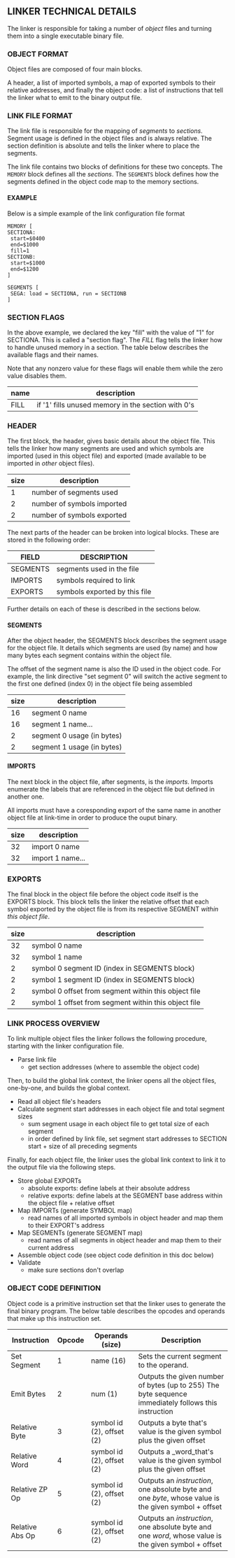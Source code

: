 ## LINKER TECHNICAL DETAILS

The linker is responsible for taking a number of _object_ files and turning them into a
single executable binary file.

### OBJECT FORMAT
Object files are composed of four main blocks.

A header, a list of imported symbols, a map of exported symbols to their relative
addresses, and finally the object code: a list of instructions that tell the linker
what to emit to the binary output file.

### LINK FILE FORMAT
The link file is responsible for the mapping of _segments_ to _sections_.
Segment usage is defined in the object files and is always relative.  The section
definition is absolute and tells the linker where to place the segments.

The link file contains two blocks of definitions for these two concepts.
The `MEMORY` block defines all the _sections_.
The `SEGMENTS` block defines how the segments defined in the object code map to the memory sections.

#### EXAMPLE
Below is a simple example of the link configuration file format

```
MEMORY [
SECTIONA:
 start=$0400
 end=$1000
 fill=1
SECTIONB:
 start=$1000
 end=$1200
]

SEGMENTS [
 SEGA: load = SECTIONA, run = SECTIONB
]
```

### SECTION FLAGS
In the above example, we declared the key "fill" with the value of "1" for SECTIONA.
This is called a "section flag".  The _FILL_ flag tells the linker how to handle unused
memory in a section.  The table below describes the available flags and their names.

Note that any nonzero value for these flags will enable them while the zero value disables them.

| name | description
|------|--------------------------------------------------------------
| FILL |  if '1' fills unused memory in the section with 0's


### HEADER
The first block, the header, gives basic details about the object file.  This tells the linker how
many segments are used and which symbols are imported (used in this object file) and exported (made
available to be imported in _other_ object files).

| size |  description
|------|---------------------------------------------------------
|   1  | number of segments used
|   2  | number of symbols imported
|   2  | number of symbols exported

The next parts of the header can be broken into logical blocks.  These are stored in the following order:

|  FIELD         | DESCRIPTION                   |
|----------------|-------------------------------|
| SEGMENTS       | segments used in the file     |
| IMPORTS        | symbols required to link      |
| EXPORTS        | symbols exported by this file |

Further details on each of these is described in the sections below.

#### SEGMENTS
After the object header, the SEGMENTS block describes the segment usage for the object file.  It details which segments
are used (by name) and how many bytes each segment contains within the object file.

The offset of the segment name is also the ID used in the object code.  For example, the
link directive "set segment 0" will switch the active segment to the first one defined (index 0) in
the object file being assembled

| size |  description
|------|---------------------------------------------------------
|  16  | segment 0 name
|  16  | segment 1 name...
|   2  | segment 0 usage (in bytes)
|   2  | segment 1 usage (in bytes)

#### IMPORTS
The next block in the object file, after segments, is the _imports_.
Imports enumerate the labels that are referenced in the object file but defined in another
one.

All imports must have a coresponding export of the same name in another
object file at link-time in order to produce the ouput binary.

| size | description
|------|---------------------------------------
|  32  | import 0 name
|  32  | import 1 name...

### EXPORTS
The final block in the object file before the object code itself is the EXPORTS block.
This block tells the linker the relative offset that each symbol exported by the object file
is from its respective SEGMENT _within this object file_.

| size | description
|------|---------------------------------------------------------
|  32  | symbol 0 name
|  32  | symbol 1 name
|  2   | symbol 0 segment ID (index in SEGMENTS block)
|  2   | symbol 1 segment ID (index in SEGMENTS block)
|  2   | symbol 0 offset from segment within this object file
|  2   | symbol 1 offset from segment within this object file

### LINK PROCESS OVERVIEW
To link multiple object files the linker follows the following procedure, starting with
the linker configuration file.

* Parse link file
  * get section addresses (where to assemble the object code)

Then, to build the global link context, the linker opens all the object files, one-by-one, and builds the global context.

* Read all object file's headers
* Calculate segment start addresses in each object file and total segment sizes
  * sum segment usage in each object file to get total size of each segment
  * in order defined by link file, set segment start addresses to SECTION start + size of all
     preceding segments

Finally, for each object file, the linker uses the global link context to link it to the output file via the following steps.

* Store global EXPORTs
  * absolute exports: define labels at their absolute address
  * relative exports: define labels at the SEGMENT base address within the object file + relative offset
* Map IMPORTs (generate SYMBOL map)
  * read names of all imported symbols in object header and map them to their EXPORT's address
* Map SEGMENTs (generate SEGMENT map)
  * read names of all segments in object header and map them to their current address
* Assemble object code (see object code definition in this doc below)
* Validate
  * make sure sections don't overlap

### OBJECT CODE DEFINITION
Object code is a primitive instruction set that the linker uses to generate
the final binary program.  The below table describes the opcodes and operands that make up
this instruction set.

|  Instruction   |Opcode| Operands (size)             | Description
|----------------|------|-----------------------------|------------------------------------------------------------------------------------------------------|
| Set Segment    |  1   | name (16)                   | Sets the current segment to the operand.                                                             |
| Emit Bytes     |  2   | num (1)                     | Outputs the given number of bytes (up to 255) The byte sequence immediately follows this instruction |
| Relative Byte  |  3   | symbol id (2), offset (2)   | Outputs a byte that's value is the given symbol plus the given offset                                |
| Relative Word  |  4   | symbol id (2), offset (2)   | Outputs a _word_that's value is the given symbol plus the given offset                               |
| Relative ZP Op |  5   | symbol id (2), offset (2)   | Outputs an _instruction_, one absolute byte and one _byte_, whose value is the given symbol + offset |
| Relative Abs Op|  6   | symbol id (2), offset (2)   | Outputs an _instruction_, one absolute byte and one _word_, whose value is the given symbol + offset |

